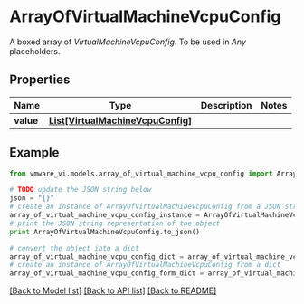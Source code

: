 # ArrayOfVirtualMachineVcpuConfig

A boxed array of *VirtualMachineVcpuConfig*. To be used in *Any* placeholders. 

## Properties
Name | Type | Description | Notes
------------ | ------------- | ------------- | -------------
**value** | [**List[VirtualMachineVcpuConfig]**](VirtualMachineVcpuConfig.md) |  | 

## Example

```python
from vmware_vi.models.array_of_virtual_machine_vcpu_config import ArrayOfVirtualMachineVcpuConfig

# TODO update the JSON string below
json = "{}"
# create an instance of ArrayOfVirtualMachineVcpuConfig from a JSON string
array_of_virtual_machine_vcpu_config_instance = ArrayOfVirtualMachineVcpuConfig.from_json(json)
# print the JSON string representation of the object
print ArrayOfVirtualMachineVcpuConfig.to_json()

# convert the object into a dict
array_of_virtual_machine_vcpu_config_dict = array_of_virtual_machine_vcpu_config_instance.to_dict()
# create an instance of ArrayOfVirtualMachineVcpuConfig from a dict
array_of_virtual_machine_vcpu_config_form_dict = array_of_virtual_machine_vcpu_config.from_dict(array_of_virtual_machine_vcpu_config_dict)
```
[[Back to Model list]](../README.md#documentation-for-models) [[Back to API list]](../README.md#documentation-for-api-endpoints) [[Back to README]](../README.md)


